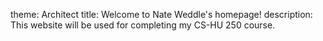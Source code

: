 theme: Architect
title: Welcome to Nate Weddle's homepage!
description: This website will be used for completing my CS-HU 250 course.
